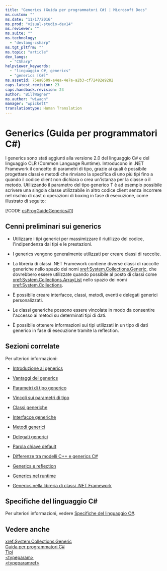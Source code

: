 ```yaml
---
title: "Generics (Guida per programmatori C#) | Microsoft Docs"
ms.custom: ""
ms.date: "11/17/2016"
ms.prod: "visual-studio-dev14"
ms.reviewer: ""
ms.suite: ""
ms.technology: 
  - "devlang-csharp"
ms.tgt_pltfrm: ""
ms.topic: "article"
dev_langs: 
  - "CSharp"
helpviewer_keywords: 
  - "linguaggio C#, generics"
  - "generics [C#]"
ms.assetid: 75ea8509-a4ea-4e7a-a2b3-cf72482e9282
caps.latest.revision: 23
caps.handback.revision: 23
author: "BillWagner"
ms.author: "wiwagn"
manager: "wpickett"
translationtype: Human Translation
---
```

# Generics (Guida per programmatori C#)
I generics sono stati aggiunti alla versione 2.0 del linguaggio C\# e del linguaggio CLR \(Common Language Runtime\).  Introducono in .NET Framework il concetto di parametri di tipo, grazie ai quali è possibile progettare classi e metodi che rinviano la specifica di uno più tipi fino a quando il codice client non dichiara o crea un'istanza per la classe o il metodo.  Utilizzando il parametro del tipo generico T è ad esempio possibile scrivere una singola classe utilizzabile in altro codice client senza incorrere nel rischio di cast o operazioni di boxing in fase di esecuzione, come illustrato di seguito:  
  
 [!CODE [csProgGuideGenerics#1](../CodeSnippet/VS_Snippets_VBCSharp/csProgGuideGenerics#1)]  
  
## Cenni preliminari sui generics  
  
-   Utilizzare i tipi generici per massimizzare il riutilizzo del codice, l'indipendenza dai tipi e le prestazioni.  
  
-   I generics vengono generalmente utilizzati per creare classi di raccolte.  
  
-   La libreria di classi .NET Framework contiene diverse classi di raccolte generiche nello spazio dei nomi <xref:System.Collections.Generic>,  che dovrebbero essere utilizzate quando possibile al posto di classi come <xref:System.Collections.ArrayList> nello spazio dei nomi <xref:System.Collections>.  
  
-   È possibile creare interfacce, classi, metodi, eventi e delegati generici personalizzati.  
  
-   Le classi generiche possono essere vincolate in modo da consentire l'accesso ai metodi su determinati tipi di dati.  
  
-   È possibile ottenere informazioni sui tipi utilizzati in un tipo di dati generico in fase di esecuzione tramite la reflection.  
  
## Sezioni correlate  
 Per ulteriori informazioni:  
  
-   [Introduzione ai generics](../../../csharp/programming-guide/generics/introduction-to-generics.md)  
  
-   [Vantaggi dei generics](../../../csharp/programming-guide/generics/benefits-of-generics.md)  
  
-   [Parametri di tipo generico](../../../csharp/programming-guide/generics/generic-type-parameters.md)  
  
-   [Vincoli sui parametri di tipo](../../../csharp/programming-guide/generics/constraints-on-type-parameters.md)  
  
-   [Classi generiche](../../../csharp/programming-guide/generics/generic-classes.md)  
  
-   [Interfacce generiche](../../../csharp/programming-guide/generics/generic-interfaces.md)  
  
-   [Metodi generici](../../../csharp/programming-guide/generics/generic-methods.md)  
  
-   [Delegati generici](../../../csharp/programming-guide/generics/generic-delegates.md)  
  
-   [Parola chiave default](../../../csharp/programming-guide/generics/default-keyword-in-generic-code.md)  
  
-   [Differenze tra modelli C\+\+ e generics C\#](../../../csharp/programming-guide/generics/differences-between-cpp-templates-and-csharp-generics.md)  
  
-   [Generics e reflection](../../../csharp/programming-guide/generics/generics-and-reflection.md)  
  
-   [Generics nel runtime](../../../csharp/programming-guide/generics/generics-in-the-run-time.md)  
  
-   [Generics nella libreria di classi .NET Framework](../../../csharp/programming-guide/generics/generics-in-the-net-framework-class-library.md)  
  
## Specifiche del linguaggio C\#  
 Per ulteriori informazioni, vedere [Specifiche del linguaggio C\#](../../../csharp/language-reference/language-specification.md).  
  
## Vedere anche  
 <xref:System.Collections.Generic>   
 [Guida per programmatori C\#](../../../csharp/programming-guide/index.md)   
 [Tipi](../../../csharp/programming-guide/types/index.md)   
 [\<typeparam\>](../../../csharp/programming-guide/xmldoc/typeparam.md)   
 [\<typeparamref\>](../../../csharp/programming-guide/xmldoc/typeparamref.md)